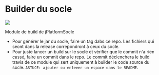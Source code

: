 # Builder du socle
 
<a href="https://travis-ci.org/departement-loire-atlantique/jPlatformSocleBuilder">
<img src="https://travis-ci.org/departement-loire-atlantique/jPlatformSocleBuilder.svg?branch=main" />
</a>

Module de build de jPlatformSocle

- Pour générer le jar du socle, faire un tag dabs ce repo. Les fichiers qui seont dans la release correpondront à ceux du socle.
- Pour juste lancer un build sur le socle et vérifier que le commit n'a rien cassé, faire un commit dans le repo. Le commit déclenchera le build travis de ce module qui sert uniquement à builder le code source du socle. `ASTUCE: ajouter ou enlever un espace dans le README`.
